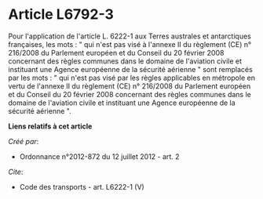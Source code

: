 # Article L6792-3

Pour l'application de l'article L. 6222-1 aux Terres australes et antarctiques françaises, les mots : " qui n'est pas visé à
l'annexe II du règlement (CE) n° 216/2008 du Parlement européen et du Conseil du 20 février 2008 concernant des règles
communes dans le domaine de l'aviation civile et instituant une Agence européenne de la sécurité aérienne " sont remplacés
par les mots : " qui n'est pas visé par les règles applicables en métropole en vertu de l'annexe II du règlement (CE) n°
216/2008 du Parlement européen et du Conseil du 20 février 2008 concernant des règles communes dans le domaine de l'aviation
civile et instituant une Agence européenne de la sécurité aérienne ".

**Liens relatifs à cet article**

_Créé par_:

  - Ordonnance n°2012-872 du 12 juillet 2012 - art. 2

_Cite_:

  - Code des transports - art. L6222-1 (V)
